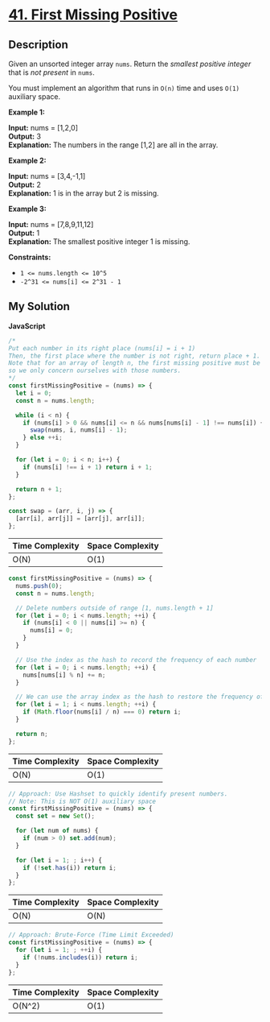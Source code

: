 # [41. First Missing Positive](https://leetcode.com/problems/first-missing-positive)

## Description

Given an unsorted integer array `nums`. Return the _smallest positive integer_ that is _not present_ in `nums`.

You must implement an algorithm that runs in `O(n)` time and uses `O(1)` auxiliary space.

**Example 1:**

**Input:** nums = [1,2,0]  
**Output:** 3  
**Explanation:** The numbers in the range [1,2] are all in the array.

**Example 2:**

**Input:** nums = [3,4,-1,1]  
**Output:** 2  
**Explanation:** 1 is in the array but 2 is missing.

**Example 3:**

**Input:** nums = [7,8,9,11,12]  
**Output:** 1  
**Explanation:** The smallest positive integer 1 is missing.

**Constraints:**

- `1 <= nums.length <= 10^5`
- `-2^31 <= nums[i] <= 2^31 - 1`

## My Solution

**JavaScript**

```js
/*
Put each number in its right place (nums[i] = i + 1)
Then, the first place where the number is not right, return place + 1.
Note that for an array of length n, the first missing positive must be in the range [1, ..., n + 1],
so we only concern ourselves with those numbers.
*/
const firstMissingPositive = (nums) => {
  let i = 0;
  const n = nums.length;

  while (i < n) {
    if (nums[i] > 0 && nums[i] <= n && nums[nums[i] - 1] !== nums[i]) {
      swap(nums, i, nums[i] - 1);
    } else ++i;
  }

  for (let i = 0; i < n; i++) {
    if (nums[i] !== i + 1) return i + 1;
  }

  return n + 1;
};

const swap = (arr, i, j) => {
  [arr[i], arr[j]] = [arr[j], arr[i]];
};
```

| Time Complexity | Space Complexity |
| --------------- | ---------------- |
| O(N)            | O(1)             |

```js
const firstMissingPositive = (nums) => {
  nums.push(0);
  const n = nums.length;

  // Delete numbers outside of range [1, nums.length + 1]
  for (let i = 0; i < nums.length; ++i) {
    if (nums[i] < 0 || nums[i] >= n) {
      nums[i] = 0;
    }
  }

  // Use the index as the hash to record the frequency of each number
  for (let i = 0; i < nums.length; ++i) {
    nums[nums[i] % n] += n;
  }

  // We can use the array index as the hash to restore the frequency of each number
  for (let i = 1; i < nums.length; ++i) {
    if (Math.floor(nums[i] / n) === 0) return i;
  }

  return n;
};
```

| Time Complexity | Space Complexity |
| --------------- | ---------------- |
| O(N)            | O(1)             |

```js
// Approach: Use Hashset to quickly identify present numbers.
// Note: This is NOT O(1) auxiliary space
const firstMissingPositive = (nums) => {
  const set = new Set();

  for (let num of nums) {
    if (num > 0) set.add(num);
  }

  for (let i = 1; ; i++) {
    if (!set.has(i)) return i;
  }
};
```

| Time Complexity | Space Complexity |
| --------------- | ---------------- |
| O(N)            | O(N)             |

```js
// Approach: Brute-Force (Time Limit Exceeded)
const firstMissingPositive = (nums) => {
  for (let i = 1; ; ++i) {
    if (!nums.includes(i)) return i;
  }
};
```

| Time Complexity | Space Complexity |
| --------------- | ---------------- |
| O(N^2)          | O(1)             |
